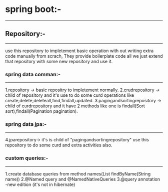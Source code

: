 # spring boot:-
---

## Repository:- 
---

use this repository to impletement basic operation with out writing extra code manually from scrach, They provide boilerplate code all we just extend that repository
with some new repository and use it.

### spring data comman:-
---

1.repository -> basic repositry to impletement normally.
2.crudrepository -> child of repository and it's use to do some curd operations like create,delete,deleteall,find,findall,updated.
3.pagingandsortingrepository -> child of curdrepository and it have 2 methods like one is findall(Sort sort),findall(Pagination pagination).

### spring data jpa:-
---

4.jparepository-> it's is child of "pagingandsortingrepository" 
use this repository to do some curd and extra activities also.


### custom queries:-
---

1.create database queries from method names(List<people> findByName(String name))
2.@Named query and @NamedNativeQueries
3.@query annotation -new edition (it's not in hibernate)
 

 